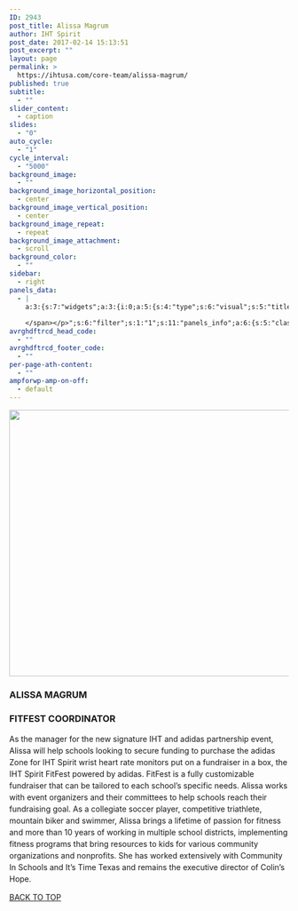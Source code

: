 ```yaml
---
ID: 2943
post_title: Alissa Magrum
author: IHT Spirit
post_date: 2017-02-14 15:13:51
post_excerpt: ""
layout: page
permalink: >
  https://ihtusa.com/core-team/alissa-magrum/
published: true
subtitle:
  - ""
slider_content:
  - caption
slides:
  - "0"
auto_cycle:
  - "1"
cycle_interval:
  - "5000"
background_image:
  - ""
background_image_horizontal_position:
  - center
background_image_vertical_position:
  - center
background_image_repeat:
  - repeat
background_image_attachment:
  - scroll
background_color:
  - ""
sidebar:
  - right
panels_data:
  - |
    a:3:{s:7:"widgets";a:3:{i:0;a:5:{s:4:"type";s:6:"visual";s:5:"title";s:0:"";s:4:"text";s:247:"</a><p><a href="https://ihtusa.com/wp-content/uploads/2017/02/alyssa-magrum-horiz.jpg"><img class="wp-image-1985 size-full aligncenter" src="https://ihtusa.com/wp-content/uploads/2017/02/alyssa-magrum-horiz.jpg" width="840" height="480" /></a></p>";s:6:"filter";s:1:"1";s:11:"panels_info";a:7:{s:5:"class";s:30:"WP_Widget_Black_Studio_TinyMCE";s:3:"raw";b:0;s:4:"grid";i:1;s:4:"cell";i:0;s:2:"id";i:0;s:9:"widget_id";s:36:"f176730b-0a9c-4070-b471-552628efd046";s:5:"style";a:3:{s:18:"background_display";s:4:"tile";s:16:"featured_widgets";s:0:"";s:12:"bigger_title";s:0:"";}}}i:1;a:5:{s:4:"type";s:6:"visual";s:5:"title";s:13:"ALISSA MAGRUM";s:4:"text";s:991:"<h3><strong>FITFEST COORDINATOR</strong></h3><p><span style="line-height: 1.5;">As the manager for the new signature IHT and adidas partnership event, Alissa will help schools looking to secure funding to purchase the adidas Zone for IHT Spirit wrist heart rate monitors put on a fundraiser in a box, the IHT Spirit FitFest powered by adidas. FitFest is a fully customizable fundraiser that can be tailored to each school’s specific needs. Alissa works with event organizers and their committees to help schools reach their fundraising goal. As a collegiate soccer player, competitive triathlete, mountain biker and swimmer, Alissa brings a lifetime of passion for fitness and more than 10 years of working in multiple school districts, implementing fitness programs that bring resources to kids for various community organizations and nonprofits. She has worked extensively with Community In Schools and It’s Time Texas and remains the executive director of Colin’s Hope.
    
    </span></p>";s:6:"filter";s:1:"1";s:11:"panels_info";a:6:{s:5:"class";s:30:"WP_Widget_Black_Studio_TinyMCE";s:4:"grid";i:2;s:4:"cell";i:0;s:2:"id";i:1;s:9:"widget_id";s:36:"43e2d1a5-53b5-4cb3-82e5-ce03a55745f2";s:5:"style";a:4:{s:27:"background_image_attachment";b:0;s:18:"background_display";s:4:"tile";s:16:"featured_widgets";s:0:"";s:12:"bigger_title";b:1;}}}i:2;a:3:{s:4:"text";s:0:"";s:11:"button_text";s:30:"<a href="#TOP">BACK TO TOP</a>";s:11:"panels_info";a:7:{s:5:"class";s:17:"PW_Call_To_Action";s:3:"raw";b:0;s:4:"grid";i:3;s:4:"cell";i:0;s:2:"id";i:2;s:9:"widget_id";s:36:"f7a1428c-9a4d-4f58-962e-2a6f1e40abf1";s:5:"style";a:3:{s:18:"background_display";s:4:"tile";s:16:"featured_widgets";s:0:"";s:12:"bigger_title";s:0:"";}}}}s:5:"grids";a:4:{i:0;a:2:{s:5:"cells";i:1;s:5:"style";a:0:{}}i:1;a:2:{s:5:"cells";i:1;s:5:"style";a:1:{s:18:"background_display";s:4:"tile";}}i:2;a:2:{s:5:"cells";i:1;s:5:"style";a:1:{s:18:"background_display";s:4:"tile";}}i:3;a:2:{s:5:"cells";i:1;s:5:"style";a:0:{}}}s:10:"grid_cells";a:4:{i:0;a:2:{s:4:"grid";i:0;s:6:"weight";i:1;}i:1;a:2:{s:4:"grid";i:1;s:6:"weight";i:1;}i:2;a:2:{s:4:"grid";i:2;s:6:"weight";i:1;}i:3;a:2:{s:4:"grid";i:3;s:6:"weight";i:1;}}}
avrghdftrcd_head_code:
  - ""
avrghdftrcd_footer_code:
  - ""
per-page-ath-content:
  - ""
ampforwp-amp-on-off:
  - default
---
```

<p><a href="https://ihtusa.com/wp-content/uploads/2017/02/alyssa-magrum-horiz.jpg"><img class="wp-image-1985 size-full aligncenter" src="https://ihtusa.com/wp-content/uploads/2017/02/alyssa-magrum-horiz.jpg" width="840" height="480"></a></p><h3 class="widget-title"><span class="widget-title__inline">ALISSA MAGRUM</span></h3><h3><strong>FITFEST COORDINATOR</strong></h3><p><span style="line-height: 1.5;">As the manager for the new signature IHT and adidas partnership event, Alissa will help schools looking to secure funding to purchase the adidas Zone for IHT Spirit wrist heart rate monitors put on a fundraiser in a box, the IHT Spirit FitFest powered by adidas. FitFest is a fully customizable fundraiser that can be tailored to each school’s specific needs. Alissa works with event organizers and their committees to help schools reach their fundraising goal. As a collegiate soccer player, competitive triathlete, mountain biker and swimmer, Alissa brings a lifetime of passion for fitness and more than 10 years of working in multiple school districts, implementing fitness programs that bring resources to kids for various community organizations and nonprofits. She has worked extensively with Community In Schools and It’s Time Texas and remains the executive director of Colin’s Hope.
</span></p>				
<a href="#TOP">BACK TO TOP</a>